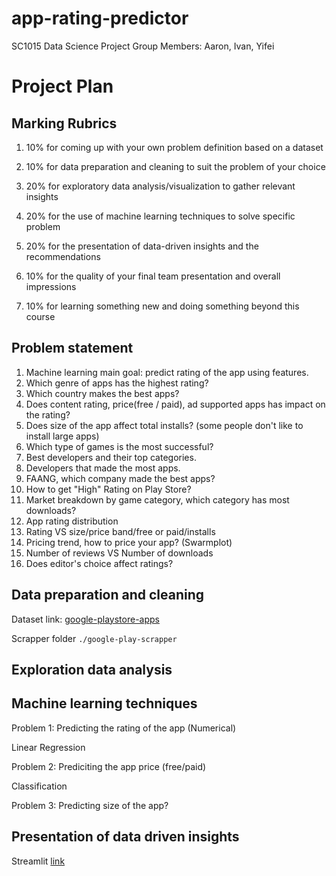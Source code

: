 # app-rating-predictor

SC1015 Data Science Project
Group Members: Aaron, Ivan, Yifei

# Project Plan

## Marking Rubrics

1. 10% for coming up with your own problem definition based on a dataset

2. 10% for data preparation and cleaning to suit the problem of your choice

3. 20% for exploratory data analysis/visualization to gather relevant insights

4. 20% for the use of machine learning techniques to solve specific problem

5. 20% for the presentation of data-driven insights and the recommendations

6. 10% for the quality of your final team presentation and overall impressions

7. 10% for learning something new and doing something beyond this course

## Problem statement

1. Machine learning main goal: predict rating of the app using features.
2. Which genre of apps has the highest rating?
3. Which country makes the best apps?
4. Does content rating, price(free / paid), ad supported apps has impact on the rating?
5. Does size of the app affect total installs? (some people don't like to install large apps)
6. Which type of games is the most successful?
7. Best developers and their top categories.
8. Developers that made the most apps.
9. FAANG, which company made the best apps?
10. How to get "High" Rating on Play Store?
11. Market breakdown by game category, which category has most downloads?
12. App rating distribution
13. Rating VS size/price band/free or paid/installs
14. Pricing trend, how to price your app?  (Swarmplot)
15. Number of reviews VS Number of downloads
16. Does editor's choice affect ratings?

## Data preparation and cleaning

Dataset link: [google-playstore-apps](https://www.kaggle.com/gauthamp10/google-playstore-apps)

Scrapper folder `./google-play-scrapper`

## Exploration data analysis

## Machine learning techniques

Problem 1: Predicting the rating of the app (Numerical)

Linear Regression

Problem 2: Prediciting the app price (free/paid)

Classification

Problem 3: Predicting size of the app?

## Presentation of data driven insights

Streamlit [link](https://limivann-app-rating-predictor.herokuapp.com/)
